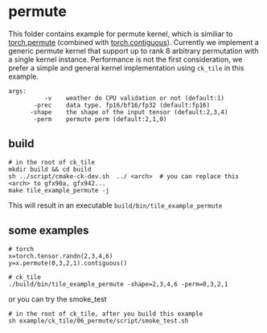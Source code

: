 # permute

This folder contains example for permute kernel, which is similiar to [torch.permute](https://pytorch.org/docs/stable/generated/torch.permute.html) (combined with [torch.contiguous](https://pytorch.org/docs/stable/generated/torch.Tensor.contiguous.html)). Currently we implement a generic permute kernel that support up to rank 8 arbitrary permutation with a single kernel instance. Performance is not the first consideration, we prefer a simple and general kernel implementation using `ck_tile` in this example.


```
args:
          -v    weather do CPU validation or not (default:1)
       -prec    data type. fp16/bf16/fp32 (default:fp16)
      -shape    the shape of the input tensor (default:2,3,4)
       -perm    permute perm (default:2,1,0)
```

## build
```
# in the root of ck_tile
mkdir build && cd build
sh ../script/cmake-ck-dev.sh  ../ <arch>  # you can replace this <arch> to gfx90a, gfx942...
make tile_example_permute -j
```
This will result in an executable `build/bin/tile_example_permute`


## some examples
```
# torch
x=torch.tensor.randn(2,3,4,6)
y=x.permute(0,3,2,1).contiguous()

# ck_tile
./build/bin/tile_example_permute -shape=2,3,4,6 -perm=0,3,2,1
```

or you can try the smoke_test
```
# in the root of ck_tile, after you build this example
sh example/ck_tile/06_permute/script/smoke_test.sh
```
